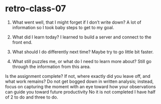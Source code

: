 # retro-class-07

1. What went well, that I might forget if I don’t write down?
    A lot of information so I took baby steps to get to my goal.

2. What did I learn today?
    I learned to build a server and connect to the front end.

3. What should I do differently next time?
    Maybe try to go little bit faster.

4. What still puzzles me, or what do I need to learn more about?
    Still go through the information from this area.

Is the assignment complete? If not, where exactly did you leave off, and what work remains?
Do not get bogged down in written analysis; instead, focus on capturing the moment with an eye toward how your observations can guide you toward future productivity
 No it is not completed I have half of 2 to do and three to do.
 